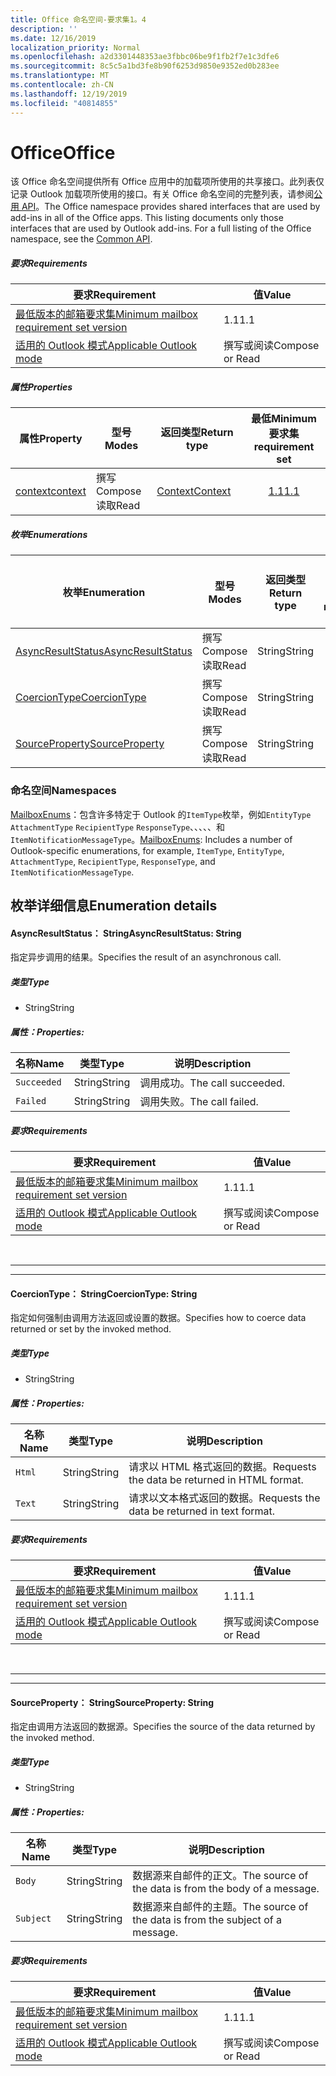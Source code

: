 ```yaml
---
title: Office 命名空间-要求集1。4
description: ''
ms.date: 12/16/2019
localization_priority: Normal
ms.openlocfilehash: a2d3301448353ae3fbbc06be9f1fb2f7e1c3dfe6
ms.sourcegitcommit: 8c5c5a1bd3fe8b90f6253d9850e9352ed0b283ee
ms.translationtype: MT
ms.contentlocale: zh-CN
ms.lasthandoff: 12/19/2019
ms.locfileid: "40814855"
---
```

# <a name="office"></a><span data-ttu-id="5fb49-102">Office</span><span class="sxs-lookup"><span data-stu-id="5fb49-102">Office</span></span>

<span data-ttu-id="5fb49-p101">该 Office 命名空间提供所有 Office 应用中的加载项所使用的共享接口。此列表仅记录 Outlook 加载项所使用的接口。有关 Office 命名空间的完整列表，请参阅[公用 API](/javascript/api/office)。</span><span class="sxs-lookup"><span data-stu-id="5fb49-p101">The Office namespace provides shared interfaces that are used by add-ins in all of the Office apps. This listing documents only those interfaces that are used by Outlook add-ins. For a full listing of the Office namespace, see the [Common API](/javascript/api/office).</span></span>

##### <a name="requirements"></a><span data-ttu-id="5fb49-105">要求</span><span class="sxs-lookup"><span data-stu-id="5fb49-105">Requirements</span></span>

|<span data-ttu-id="5fb49-106">要求</span><span class="sxs-lookup"><span data-stu-id="5fb49-106">Requirement</span></span>| <span data-ttu-id="5fb49-107">值</span><span class="sxs-lookup"><span data-stu-id="5fb49-107">Value</span></span>|
|---|---|
|[<span data-ttu-id="5fb49-108">最低版本的邮箱要求集</span><span class="sxs-lookup"><span data-stu-id="5fb49-108">Minimum mailbox requirement set version</span></span>](../../requirement-sets/outlook-api-requirement-sets.md)| <span data-ttu-id="5fb49-109">1.1</span><span class="sxs-lookup"><span data-stu-id="5fb49-109">1.1</span></span>|
|[<span data-ttu-id="5fb49-110">适用的 Outlook 模式</span><span class="sxs-lookup"><span data-stu-id="5fb49-110">Applicable Outlook mode</span></span>](/outlook/add-ins/#extension-points)| <span data-ttu-id="5fb49-111">撰写或阅读</span><span class="sxs-lookup"><span data-stu-id="5fb49-111">Compose or Read</span></span>|

##### <a name="properties"></a><span data-ttu-id="5fb49-112">属性</span><span class="sxs-lookup"><span data-stu-id="5fb49-112">Properties</span></span>

| <span data-ttu-id="5fb49-113">属性</span><span class="sxs-lookup"><span data-stu-id="5fb49-113">Property</span></span> | <span data-ttu-id="5fb49-114">型号</span><span class="sxs-lookup"><span data-stu-id="5fb49-114">Modes</span></span> | <span data-ttu-id="5fb49-115">返回类型</span><span class="sxs-lookup"><span data-stu-id="5fb49-115">Return type</span></span> | <span data-ttu-id="5fb49-116">最低</span><span class="sxs-lookup"><span data-stu-id="5fb49-116">Minimum</span></span><br><span data-ttu-id="5fb49-117">要求集</span><span class="sxs-lookup"><span data-stu-id="5fb49-117">requirement set</span></span> |
|---|---|---|:---:|
| [<span data-ttu-id="5fb49-118">context</span><span class="sxs-lookup"><span data-stu-id="5fb49-118">context</span></span>](office.context.md) | <span data-ttu-id="5fb49-119">撰写</span><span class="sxs-lookup"><span data-stu-id="5fb49-119">Compose</span></span><br><span data-ttu-id="5fb49-120">读取</span><span class="sxs-lookup"><span data-stu-id="5fb49-120">Read</span></span> | [<span data-ttu-id="5fb49-121">Context</span><span class="sxs-lookup"><span data-stu-id="5fb49-121">Context</span></span>](/javascript/api/office/office.context?view=outlook-js-1.4) | [<span data-ttu-id="5fb49-122">1.1</span><span class="sxs-lookup"><span data-stu-id="5fb49-122">1.1</span></span>](../requirement-set-1.1/outlook-requirement-set-1.1.md) |

##### <a name="enumerations"></a><span data-ttu-id="5fb49-123">枚举</span><span class="sxs-lookup"><span data-stu-id="5fb49-123">Enumerations</span></span>

| <span data-ttu-id="5fb49-124">枚举</span><span class="sxs-lookup"><span data-stu-id="5fb49-124">Enumeration</span></span> | <span data-ttu-id="5fb49-125">型号</span><span class="sxs-lookup"><span data-stu-id="5fb49-125">Modes</span></span> | <span data-ttu-id="5fb49-126">返回类型</span><span class="sxs-lookup"><span data-stu-id="5fb49-126">Return type</span></span> | <span data-ttu-id="5fb49-127">最低</span><span class="sxs-lookup"><span data-stu-id="5fb49-127">Minimum</span></span><br><span data-ttu-id="5fb49-128">要求集</span><span class="sxs-lookup"><span data-stu-id="5fb49-128">requirement set</span></span> |
|---|---|---|:---:|
| [<span data-ttu-id="5fb49-129">AsyncResultStatus</span><span class="sxs-lookup"><span data-stu-id="5fb49-129">AsyncResultStatus</span></span>](#asyncresultstatus-string) | <span data-ttu-id="5fb49-130">撰写</span><span class="sxs-lookup"><span data-stu-id="5fb49-130">Compose</span></span><br><span data-ttu-id="5fb49-131">读取</span><span class="sxs-lookup"><span data-stu-id="5fb49-131">Read</span></span> | <span data-ttu-id="5fb49-132">String</span><span class="sxs-lookup"><span data-stu-id="5fb49-132">String</span></span> | [<span data-ttu-id="5fb49-133">1.1</span><span class="sxs-lookup"><span data-stu-id="5fb49-133">1.1</span></span>](../requirement-set-1.1/outlook-requirement-set-1.1.md) |
| [<span data-ttu-id="5fb49-134">CoercionType</span><span class="sxs-lookup"><span data-stu-id="5fb49-134">CoercionType</span></span>](#coerciontype-string) | <span data-ttu-id="5fb49-135">撰写</span><span class="sxs-lookup"><span data-stu-id="5fb49-135">Compose</span></span><br><span data-ttu-id="5fb49-136">读取</span><span class="sxs-lookup"><span data-stu-id="5fb49-136">Read</span></span> | <span data-ttu-id="5fb49-137">String</span><span class="sxs-lookup"><span data-stu-id="5fb49-137">String</span></span> | [<span data-ttu-id="5fb49-138">1.1</span><span class="sxs-lookup"><span data-stu-id="5fb49-138">1.1</span></span>](../requirement-set-1.1/outlook-requirement-set-1.1.md) |
| [<span data-ttu-id="5fb49-139">SourceProperty</span><span class="sxs-lookup"><span data-stu-id="5fb49-139">SourceProperty</span></span>](#sourceproperty-string) | <span data-ttu-id="5fb49-140">撰写</span><span class="sxs-lookup"><span data-stu-id="5fb49-140">Compose</span></span><br><span data-ttu-id="5fb49-141">读取</span><span class="sxs-lookup"><span data-stu-id="5fb49-141">Read</span></span> | <span data-ttu-id="5fb49-142">String</span><span class="sxs-lookup"><span data-stu-id="5fb49-142">String</span></span> | [<span data-ttu-id="5fb49-143">1.1</span><span class="sxs-lookup"><span data-stu-id="5fb49-143">1.1</span></span>](../requirement-set-1.1/outlook-requirement-set-1.1.md) |

### <a name="namespaces"></a><span data-ttu-id="5fb49-144">命名空间</span><span class="sxs-lookup"><span data-stu-id="5fb49-144">Namespaces</span></span>

<span data-ttu-id="5fb49-145">[MailboxEnums](/javascript/api/outlook/office.mailboxenums.attachmentcontentformat?view=outlook-js-1.4)：包含许多特定于 Outlook 的`ItemType`枚举，例如`EntityType` `AttachmentType` `RecipientType` `ResponseType`、、、、、和`ItemNotificationMessageType`。</span><span class="sxs-lookup"><span data-stu-id="5fb49-145">[MailboxEnums](/javascript/api/outlook/office.mailboxenums.attachmentcontentformat?view=outlook-js-1.4): Includes a number of Outlook-specific enumerations, for example, `ItemType`, `EntityType`, `AttachmentType`, `RecipientType`, `ResponseType`, and `ItemNotificationMessageType`.</span></span>

## <a name="enumeration-details"></a><span data-ttu-id="5fb49-146">枚举详细信息</span><span class="sxs-lookup"><span data-stu-id="5fb49-146">Enumeration details</span></span>

#### <a name="asyncresultstatus-string"></a><span data-ttu-id="5fb49-147">AsyncResultStatus： String</span><span class="sxs-lookup"><span data-stu-id="5fb49-147">AsyncResultStatus: String</span></span>

<span data-ttu-id="5fb49-148">指定异步调用的结果。</span><span class="sxs-lookup"><span data-stu-id="5fb49-148">Specifies the result of an asynchronous call.</span></span>

##### <a name="type"></a><span data-ttu-id="5fb49-149">类型</span><span class="sxs-lookup"><span data-stu-id="5fb49-149">Type</span></span>

*   <span data-ttu-id="5fb49-150">String</span><span class="sxs-lookup"><span data-stu-id="5fb49-150">String</span></span>

##### <a name="properties"></a><span data-ttu-id="5fb49-151">属性：</span><span class="sxs-lookup"><span data-stu-id="5fb49-151">Properties:</span></span>

|<span data-ttu-id="5fb49-152">名称</span><span class="sxs-lookup"><span data-stu-id="5fb49-152">Name</span></span>| <span data-ttu-id="5fb49-153">类型</span><span class="sxs-lookup"><span data-stu-id="5fb49-153">Type</span></span>| <span data-ttu-id="5fb49-154">说明</span><span class="sxs-lookup"><span data-stu-id="5fb49-154">Description</span></span>|
|---|---|---|
|`Succeeded`| <span data-ttu-id="5fb49-155">String</span><span class="sxs-lookup"><span data-stu-id="5fb49-155">String</span></span>|<span data-ttu-id="5fb49-156">调用成功。</span><span class="sxs-lookup"><span data-stu-id="5fb49-156">The call succeeded.</span></span>|
|`Failed`| <span data-ttu-id="5fb49-157">String</span><span class="sxs-lookup"><span data-stu-id="5fb49-157">String</span></span>|<span data-ttu-id="5fb49-158">调用失败。</span><span class="sxs-lookup"><span data-stu-id="5fb49-158">The call failed.</span></span>|

##### <a name="requirements"></a><span data-ttu-id="5fb49-159">要求</span><span class="sxs-lookup"><span data-stu-id="5fb49-159">Requirements</span></span>

|<span data-ttu-id="5fb49-160">要求</span><span class="sxs-lookup"><span data-stu-id="5fb49-160">Requirement</span></span>| <span data-ttu-id="5fb49-161">值</span><span class="sxs-lookup"><span data-stu-id="5fb49-161">Value</span></span>|
|---|---|
|[<span data-ttu-id="5fb49-162">最低版本的邮箱要求集</span><span class="sxs-lookup"><span data-stu-id="5fb49-162">Minimum mailbox requirement set version</span></span>](../../requirement-sets/outlook-api-requirement-sets.md)| <span data-ttu-id="5fb49-163">1.1</span><span class="sxs-lookup"><span data-stu-id="5fb49-163">1.1</span></span>|
|[<span data-ttu-id="5fb49-164">适用的 Outlook 模式</span><span class="sxs-lookup"><span data-stu-id="5fb49-164">Applicable Outlook mode</span></span>](/outlook/add-ins/#extension-points)| <span data-ttu-id="5fb49-165">撰写或阅读</span><span class="sxs-lookup"><span data-stu-id="5fb49-165">Compose or Read</span></span>|

<br>

---
---

#### <a name="coerciontype-string"></a><span data-ttu-id="5fb49-166">CoercionType： String</span><span class="sxs-lookup"><span data-stu-id="5fb49-166">CoercionType: String</span></span>

<span data-ttu-id="5fb49-167">指定如何强制由调用方法返回或设置的数据。</span><span class="sxs-lookup"><span data-stu-id="5fb49-167">Specifies how to coerce data returned or set by the invoked method.</span></span>

##### <a name="type"></a><span data-ttu-id="5fb49-168">类型</span><span class="sxs-lookup"><span data-stu-id="5fb49-168">Type</span></span>

*   <span data-ttu-id="5fb49-169">String</span><span class="sxs-lookup"><span data-stu-id="5fb49-169">String</span></span>

##### <a name="properties"></a><span data-ttu-id="5fb49-170">属性：</span><span class="sxs-lookup"><span data-stu-id="5fb49-170">Properties:</span></span>

|<span data-ttu-id="5fb49-171">名称</span><span class="sxs-lookup"><span data-stu-id="5fb49-171">Name</span></span>| <span data-ttu-id="5fb49-172">类型</span><span class="sxs-lookup"><span data-stu-id="5fb49-172">Type</span></span>| <span data-ttu-id="5fb49-173">说明</span><span class="sxs-lookup"><span data-stu-id="5fb49-173">Description</span></span>|
|---|---|---|
|`Html`| <span data-ttu-id="5fb49-174">String</span><span class="sxs-lookup"><span data-stu-id="5fb49-174">String</span></span>|<span data-ttu-id="5fb49-175">请求以 HTML 格式返回的数据。</span><span class="sxs-lookup"><span data-stu-id="5fb49-175">Requests the data be returned in HTML format.</span></span>|
|`Text`| <span data-ttu-id="5fb49-176">String</span><span class="sxs-lookup"><span data-stu-id="5fb49-176">String</span></span>|<span data-ttu-id="5fb49-177">请求以文本格式返回的数据。</span><span class="sxs-lookup"><span data-stu-id="5fb49-177">Requests the data be returned in text format.</span></span>|

##### <a name="requirements"></a><span data-ttu-id="5fb49-178">要求</span><span class="sxs-lookup"><span data-stu-id="5fb49-178">Requirements</span></span>

|<span data-ttu-id="5fb49-179">要求</span><span class="sxs-lookup"><span data-stu-id="5fb49-179">Requirement</span></span>| <span data-ttu-id="5fb49-180">值</span><span class="sxs-lookup"><span data-stu-id="5fb49-180">Value</span></span>|
|---|---|
|[<span data-ttu-id="5fb49-181">最低版本的邮箱要求集</span><span class="sxs-lookup"><span data-stu-id="5fb49-181">Minimum mailbox requirement set version</span></span>](../../requirement-sets/outlook-api-requirement-sets.md)| <span data-ttu-id="5fb49-182">1.1</span><span class="sxs-lookup"><span data-stu-id="5fb49-182">1.1</span></span>|
|[<span data-ttu-id="5fb49-183">适用的 Outlook 模式</span><span class="sxs-lookup"><span data-stu-id="5fb49-183">Applicable Outlook mode</span></span>](/outlook/add-ins/#extension-points)| <span data-ttu-id="5fb49-184">撰写或阅读</span><span class="sxs-lookup"><span data-stu-id="5fb49-184">Compose or Read</span></span>|

<br>

---
---

#### <a name="sourceproperty-string"></a><span data-ttu-id="5fb49-185">SourceProperty： String</span><span class="sxs-lookup"><span data-stu-id="5fb49-185">SourceProperty: String</span></span>

<span data-ttu-id="5fb49-186">指定由调用方法返回的数据源。</span><span class="sxs-lookup"><span data-stu-id="5fb49-186">Specifies the source of the data returned by the invoked method.</span></span>

##### <a name="type"></a><span data-ttu-id="5fb49-187">类型</span><span class="sxs-lookup"><span data-stu-id="5fb49-187">Type</span></span>

*   <span data-ttu-id="5fb49-188">String</span><span class="sxs-lookup"><span data-stu-id="5fb49-188">String</span></span>

##### <a name="properties"></a><span data-ttu-id="5fb49-189">属性：</span><span class="sxs-lookup"><span data-stu-id="5fb49-189">Properties:</span></span>

|<span data-ttu-id="5fb49-190">名称</span><span class="sxs-lookup"><span data-stu-id="5fb49-190">Name</span></span>| <span data-ttu-id="5fb49-191">类型</span><span class="sxs-lookup"><span data-stu-id="5fb49-191">Type</span></span>| <span data-ttu-id="5fb49-192">说明</span><span class="sxs-lookup"><span data-stu-id="5fb49-192">Description</span></span>|
|---|---|---|
|`Body`| <span data-ttu-id="5fb49-193">String</span><span class="sxs-lookup"><span data-stu-id="5fb49-193">String</span></span>|<span data-ttu-id="5fb49-194">数据源来自邮件的正文。</span><span class="sxs-lookup"><span data-stu-id="5fb49-194">The source of the data is from the body of a message.</span></span>|
|`Subject`| <span data-ttu-id="5fb49-195">String</span><span class="sxs-lookup"><span data-stu-id="5fb49-195">String</span></span>|<span data-ttu-id="5fb49-196">数据源来自邮件的主题。</span><span class="sxs-lookup"><span data-stu-id="5fb49-196">The source of the data is from the subject of a message.</span></span>|

##### <a name="requirements"></a><span data-ttu-id="5fb49-197">要求</span><span class="sxs-lookup"><span data-stu-id="5fb49-197">Requirements</span></span>

|<span data-ttu-id="5fb49-198">要求</span><span class="sxs-lookup"><span data-stu-id="5fb49-198">Requirement</span></span>| <span data-ttu-id="5fb49-199">值</span><span class="sxs-lookup"><span data-stu-id="5fb49-199">Value</span></span>|
|---|---|
|[<span data-ttu-id="5fb49-200">最低版本的邮箱要求集</span><span class="sxs-lookup"><span data-stu-id="5fb49-200">Minimum mailbox requirement set version</span></span>](../../requirement-sets/outlook-api-requirement-sets.md)| <span data-ttu-id="5fb49-201">1.1</span><span class="sxs-lookup"><span data-stu-id="5fb49-201">1.1</span></span>|
|[<span data-ttu-id="5fb49-202">适用的 Outlook 模式</span><span class="sxs-lookup"><span data-stu-id="5fb49-202">Applicable Outlook mode</span></span>](/outlook/add-ins/#extension-points)| <span data-ttu-id="5fb49-203">撰写或阅读</span><span class="sxs-lookup"><span data-stu-id="5fb49-203">Compose or Read</span></span>|

